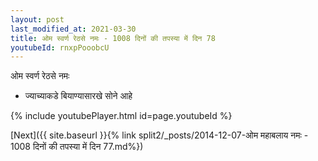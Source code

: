 ```yaml
---
layout: post
last_modified_at: 2021-03-30
title: ओम स्वर्ण रेठसे नमः - 1008 दिनों की तपस्या में दिन 78
youtubeId: rnxpPooobcU
---
```

 
 
 ओम स्वर्ण रेठसे नमः  
 
 -  ज्याच्याकडे बियाण्यासारखे सोने आहे 
 
  
 
  
 
 
 
 
 
 


{% include youtubePlayer.html id=page.youtubeId %}
 
[Next]({{ site.baseurl }}{% link  split2/_posts/2014-12-07-ओम महाबलाय नमः - 1008 दिनों की तपस्या में दिन 77.md%})
 
